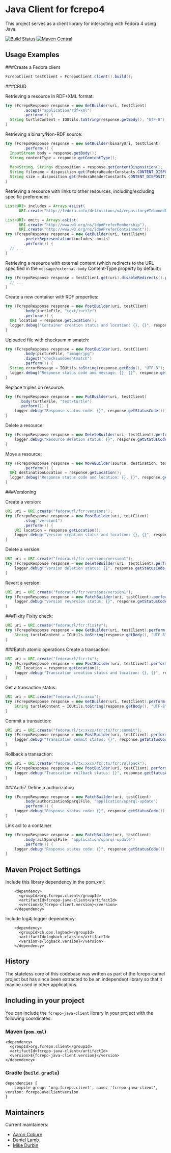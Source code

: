 Java Client for fcrepo4
=======================

This project serves as a client library for interacting with Fedora 4
using Java.

[![Build Status](https://travis-ci.org/fcrepo4-exts/fcrepo-java-client.png?branch=master)](https://travis-ci.org/fcrepo4-exts/fcrepo-java-client)
[![Maven Central](https://maven-badges.herokuapp.com/maven-central/org.fcrepo.client/fcrepo-java-client/badge.svg)](https://maven-badges.herokuapp.com/maven-central/org.fcrepo.client/fcrepo-java-client/)

Usage Examples
--------------

###Create a Fedora client
```java
FcrepoClient testClient = FcrepoClient.client().build();
```

###CRUD

Retrieving a resource in RDF+XML format:
```java
try (FcrepoResponse response = new GetBuilder(uri, testClient)
        .accept("application/rdf+xml")
        .perform()) {
  String turtleContent = IOUtils.toString(response.getBody(), "UTF-8");
}
```

Retrieving a binary/Non-RDF source:
```java
try (FcrepoResponse response = new GetBuilder(binaryUri, testClient)
        .perform()) {
  InputStream body = response.getBody();
  String contentType = response.getContentType();
  
  Map<String, String> disposition = response.getContentDisposition();
  String filename = disposition.get(FedoraHeaderConstants.CONTENT_DISPOSITION_FILENAME);
  String size = disposition.get(FedoraHeaderConstants.CONTENT_DISPOSITION_SIZE);
}
```

Retrieving a resource with links to other resources, including/excluding specific preferences:
```java
List<URI> includes = Arrays.asList(
      URI.create("http://fedora.info/definitions/v4/repository#InboundReferences"));

List<URI> omits = Arrays.asList(
      URI.create("http://www.w3.org/ns/ldp#PreferMembership"),
      URI.create("http://www.w3.org/ns/ldp#PreferContainment"));
try (FcrepoResponse response = new GetBuilder(uri, testClient)
        .preferRepresentation(includes, omits)
        .perform()) {
  // ...
}
```

Retrieving a resource with external content (which redirects to the URL specified in the
`message/external-body` Content-Type property by default):
```java
try (FcrepoResponse response = testClient.get(uri).disableRedirects().perform()) {
  // ...
}
```

Create a new container with RDF properties:
```java
try (FcrepoResponse response = new PostBuilder(uri, testClient)
        .body(turtleFile, "text/turtle")
        .perform()) {
  URI location = response.getLocation();
  logger.debug("Container creation status and location: {}, {}", response.getStatusCode(), location);
}
```

Uploaded file with checksum mismatch:
```java
try (FcrepoResponse response = new PostBuilder(uri, testClient)
        .body(pictureFile, "image/jpg")
        .digest("checksumdoesntmatch")
        .perform()) {
  String errorMessage = IOUtils.toString(response.getBody(), "UTF-8");
  logger.debug("Response status code and message: {}, {}", response.getStatusCode(), errorMessage);
}
```

Replace triples on resource:
```java
try (FcrepoResponse response = new PutBuilder(uri, testClient)
      .body(turtleFile, "text/turtle")
      .perform()) {
    logger.debug("Response status code: {}", response.getStatusCode());
}
```

Delete a resource:
```java
try (FcrepoResponse response = new DeleteBuilder(uri, testClient).perform()) {
    logger.debug("Resource deletion status: {}", response.getStatusCode());
}
```

Move a resource:
```java
try (FcrepoResponse response = new MoveBuilder(source, destination, testClient)
        .perform()) {
  URI destinationLocation = response.getLocation();
  logger.debug("Response status code and location: {}, {}", response.getStatusCode(), destinationLocation);
}
```

###Versioning

Create a version:
```java
URI uri = URI.create("fedoraurl/fcr:versions");
try (FcrepoResponse response = new PostBuilder(uri, testClient)
        .slug("version1")
        .perform()) {
    URI location = response.getLocation();
    logger.debug("Version creation status and location: {}, {}", response.getStatusCode(), location);
}
```

Delete a version:
```java
URI uri = URI.create("fedoraurl/fcr:versions/version1");
try (FcrepoResponse response = new DeleteBuilder(uri, testClient).perform()) {
    logger.debug("Version deletion status: {}", response.getStatusCode());
}
```

Revert a version:
```java
URI uri = URI.create("fedoraurl/fcr:versions/version1");
try (FcrepoResponse response = new PatchBuilder(uri, testClient).perform()) {
    logger.debug("Version reversion status: {}", response.getStatusCode());
}
```

###Fixity
Fixity check:
```java
URI uri = URI.create("fedoraurl/fcr:fixity");
try (FcrepoResponse response = new GetBuilder(uri, testClient).perform()) {
    String turtleContent = IOUtils.toString(response.getBody(), "UTF-8");
}
```

###Batch atomic operations
Create a transaction:
```java
URI uri = URI.create("fedoraurl/fcr:tx");
try (FcrepoResponse response = new PostBuilder(uri, testClient).perform()) {
    URI location = response.getLocation();
    logger.debug("Transcation creation status and location: {}, {}", response.getStatusCode(), location);
}
```

Get a transaction status:
```java
URI uri = URI.create("fedoraurl/tx:xxxx");
try (FcrepoResponse response = new GetBuilder(uri, testClient).perform()) {
    String turtleContent = IOUtils.toString(response.getBody(), "UTF-8");
}
```

Commit a transaction:
```java
URI uri = URI.create("fedoraurl/tx:xxxx/fcr:tx/fcr:commit");
try (FcrepoResponse response = new PostBuilder(uri, testClient).perform()) {
    logger.debug("Transcation commit status: {}", response.getStatusCode());
}
```

Rollback a transaction:
```java
URI uri = URI.create("fedoraurl/tx:xxxx/fcr:tx/fcr:rollback");
try (FcrepoResponse response = new PostBuilder(uri, testClient).perform()) {
    logger.debug("Transcation rollback status: {}", response.getStatusCode());
}
```

###AuthZ
Define a authorization
```java
try (FcrepoResponse response = new PatchBuilder(uri, testClient)
        .body(authorizationSparqlFile, "application/sparql-update")
        .perform()) {
    logger.debug("Response status code: {}", response.getStatusCode());
}
```

Link acl to a container
```java
try (FcrepoResponse response = new PatchBuilder(uri, testClient)
        .body(aclSparqlFile, "application/sparql-update")
        .perform()) {
    logger.debug("Response status code: {}", response.getStatusCode());
}
```

Maven Project Settings
----------------------

Include this library dependency in the pom.xml:
```
    <dependency>
      <groupId>org.fcrepo.client</groupId>
      <artifactId>fcrepo-java-client</artifactId>
      <version>${fcrepo-client.version}</version>
    </dependency>
```
Include log4j logger dependency:
```
    <dependency>
      <groupId>ch.qos.logback</groupId>
      <artifactId>logback-classic</artifactId>
      <version>${logback.version}</version>
    </dependency>
```

History
-------

The stateless core of this codebase was written as part of the 
fcrepo-camel project but has since been extracted to be an independent
library so that it may be used in other applications.

Including in your project
-------------------------

You can include the `fcrepo-java-client` library in your project with the following coordinates:

### Maven (`pom.xml`)

```
<dependency>
  <groupId>org.fcrepo.client</groupId>
  <artifactId>fcrepo-java-client</artifactId>
  <version>${fcrepo-java-client.version}</version>
</dependency>
```

### Gradle (`build.gradle`)

```
dependencies {
    compile group: 'org.fcrepo.client', name: 'fcrepo-java-client', version: fcrepoJavaClientVersion
}
```

Maintainers
-----------

Current maintainers:
* [Aaron Coburn](https://github.com/acoburn)
* [Daniel Lamb](https://github.com/dannylamb)
* [Mike Durbin](https://github.com/mikedurbin)

